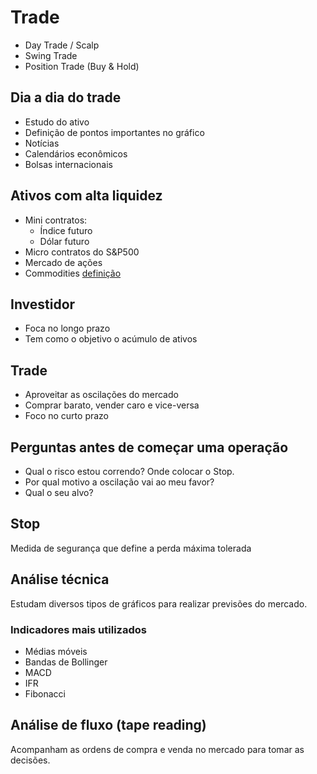 # Trade
* Day Trade / Scalp
* Swing Trade
* Position Trade (Buy & Hold)

## Dia a dia do trade
* Estudo do ativo
* Definição de pontos importantes no gráfico
* Notícias
* Calendários econômicos
* Bolsas internacionais

## Ativos com alta liquidez
* Mini contratos:
    * Índice futuro
    * Dólar futuro
* Micro contratos do S&P500
* Mercado de ações
* Commodities [definição](https://conteudos.xpi.com.br/aprenda-a-investir/relatorios/commodities/)

## Investidor
* Foca no longo prazo
* Tem como o objetivo o acúmulo de ativos

## Trade
* Aproveitar as oscilações do mercado
* Comprar barato, vender caro e vice-versa
* Foco no curto prazo

## Perguntas antes de começar uma operação
* Qual o risco estou correndo? Onde colocar o Stop.
* Por qual motivo a oscilação vai ao meu favor?
* Qual o seu alvo?

## Stop
Medida de segurança que define a perda máxima tolerada



## Análise técnica
Estudam diversos tipos de gráficos para realizar previsões do mercado.

### Indicadores mais utilizados
* Médias móveis
* Bandas de Bollinger
* MACD
* IFR
* Fibonacci

## Análise de fluxo (tape reading)
Acompanham as ordens de compra e venda no mercado para tomar as decisões.


